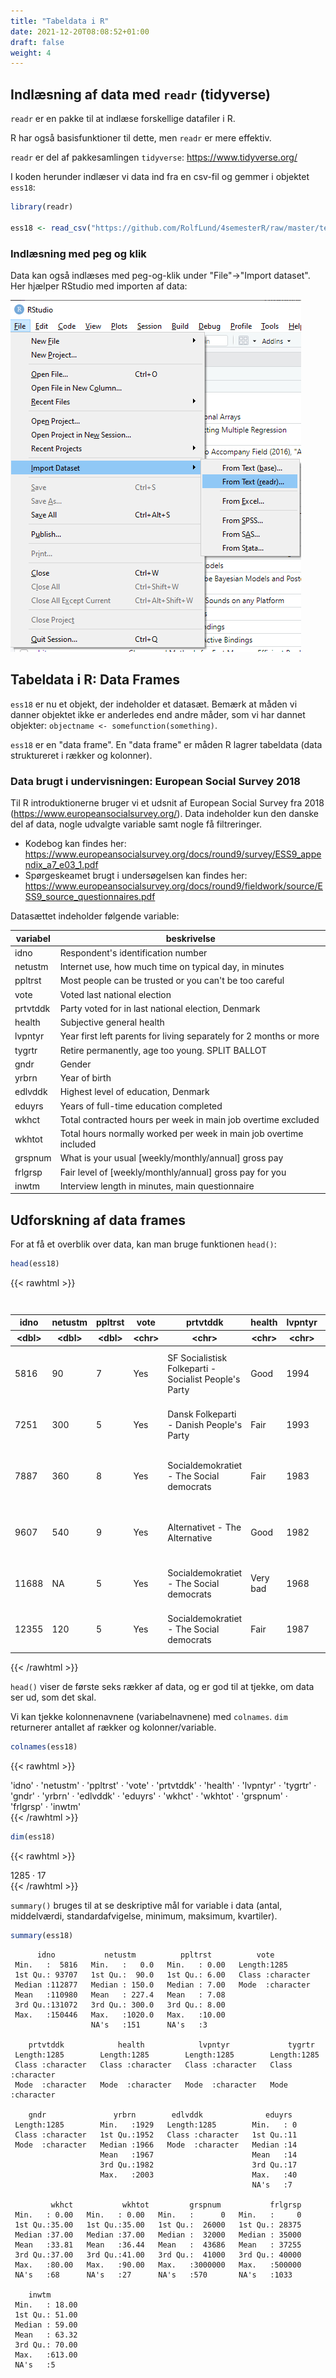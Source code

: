```yaml
---
title: "Tabeldata i R"
date: 2021-12-20T08:08:52+01:00
draft: false
weight: 4
---
```


## Indlæsning af data med `readr` (tidyverse)

`readr` er en pakke til at indlæse forskellige datafiler i R.

R har også basisfunktioner til dette, men `readr` er mere effektiv.

`readr` er del af pakkesamlingen `tidyverse`: https://www.tidyverse.org/

I koden herunder indlæser vi data ind fra en csv-fil og gemmer i objektet `ess18`:


```R
library(readr)

ess18 <- read_csv("https://github.com/RolfLund/4semesterR/raw/master/teaching-materials/r-intro/datasets/ESS2018DK_subset.csv")
```



### Indlæsning med peg og klik

Data kan også indlæses med peg-og-klik under "File"->"Import dataset". Her hjælper RStudio med importen af data:

![impdat](/impdat.png)



## Tabeldata i R: Data Frames

`ess18` er nu et objekt, der indeholder et datasæt. Bemærk at måden vi danner objektet ikke er anderledes end andre måder, som vi har dannet objekter: `objectname <- somefunction(something)`.

`ess18` er en "data frame". En "data frame" er måden R lagrer tabeldata (data struktureret i rækker og kolonner).

### Data brugt i undervisningen: European Social Survey 2018

Til R introduktionerne bruger vi et udsnit af European Social Survey fra 2018 (https://www.europeansocialsurvey.org/). Data indeholder kun den danske del af data, nogle udvalgte variable samt nogle få filtreringer.

- Kodebog kan findes her: https://www.europeansocialsurvey.org/docs/round9/survey/ESS9_appendix_a7_e03_1.pdf
- Spørgeskeamet brugt i undersøgelsen kan findes her: https://www.europeansocialsurvey.org/docs/round9/fieldwork/source/ESS9_source_questionnaires.pdf

Datasættet indeholder følgende variable:

| variabel | beskrivelse                                                  |
| -------- | ------------------------------------------------------------ |
| idno     | Respondent's identification number                           |
| netustm  | Internet use, how much time on typical day, in minutes       |
| ppltrst  | Most people can be trusted or you can't be too careful       |
| vote     | Voted last national election                                 |
| prtvtddk | Party voted for in last national election, Denmark           |
| health   | Subjective general health                                    |
| lvpntyr  | Year first left parents for living separately for 2 months or more |
| tygrtr   | Retire permanently, age too young. SPLIT BALLOT              |
| gndr     | Gender                                                       |
| yrbrn    | Year of birth                                                |
| edlvddk  | Highest level of education, Denmark                          |
| eduyrs   | Years of full-time education completed                       |
| wkhct    | Total contracted hours per week in main job overtime excluded |
| wkhtot   | Total hours normally worked per week in main job overtime included |
| grspnum  | What is your usual [weekly/monthly/annual] gross pay         |
| frlgrsp  | Fair level of [weekly/monthly/annual] gross pay for you      |
| inwtm    | Interview length in minutes, main questionnaire              |


## Udforskning af data frames
For at få et overblik over data, kan man bruge funktionen `head()`:


```R
head(ess18)
```

{{< rawhtml >}}
<table class="dataframe">
<caption>A tibble: 6 × 17</caption>
<thead>
	<tr><th scope=col>idno</th><th scope=col>netustm</th><th scope=col>ppltrst</th><th scope=col>vote</th><th scope=col>prtvtddk</th><th scope=col>health</th><th scope=col>lvpntyr</th><th scope=col>tygrtr</th><th scope=col>gndr</th><th scope=col>yrbrn</th><th scope=col>edlvddk</th><th scope=col>eduyrs</th><th scope=col>wkhct</th><th scope=col>wkhtot</th><th scope=col>grspnum</th><th scope=col>frlgrsp</th><th scope=col>inwtm</th></tr>
	<tr><th scope=col>&lt;dbl&gt;</th><th scope=col>&lt;dbl&gt;</th><th scope=col>&lt;dbl&gt;</th><th scope=col>&lt;chr&gt;</th><th scope=col>&lt;chr&gt;</th><th scope=col>&lt;chr&gt;</th><th scope=col>&lt;chr&gt;</th><th scope=col>&lt;chr&gt;</th><th scope=col>&lt;chr&gt;</th><th scope=col>&lt;dbl&gt;</th><th scope=col>&lt;chr&gt;</th><th scope=col>&lt;dbl&gt;</th><th scope=col>&lt;dbl&gt;</th><th scope=col>&lt;dbl&gt;</th><th scope=col>&lt;dbl&gt;</th><th scope=col>&lt;dbl&gt;</th><th scope=col>&lt;dbl&gt;</th></tr>
</thead>
<tbody>
	<tr><td> 5816</td><td> 90</td><td>7</td><td>Yes</td><td>SF Socialistisk Folkeparti - Socialist People's Party</td><td>Good    </td><td>1994</td><td>60</td><td>Male  </td><td>1974</td><td>Mellemlang videregående uddannelse af 3-4 års varighed. Professionsbachelorer,</td><td>35</td><td>37</td><td>37</td><td>37000</td><td>35000</td><td>61</td></tr>
	<tr><td> 7251</td><td>300</td><td>5</td><td>Yes</td><td>Dansk Folkeparti - Danish People's Party             </td><td>Fair    </td><td>1993</td><td>40</td><td>Female</td><td>1975</td><td>Faglig uddannelse (håndværk, handel, landbrug mv.), F.eks. Faglærte, Social-  </td><td>13</td><td>32</td><td>34</td><td>22000</td><td>30000</td><td>68</td></tr>
	<tr><td> 7887</td><td>360</td><td>8</td><td>Yes</td><td>Socialdemokratiet - The Social democrats             </td><td>Fair    </td><td>1983</td><td>55</td><td>Male  </td><td>1958</td><td>Lang videregående uddannelse. Kandidatuddannelser af 5.-6. års varighed, F.eks</td><td>25</td><td>39</td><td>39</td><td>36000</td><td>42000</td><td>89</td></tr>
	<tr><td> 9607</td><td>540</td><td>9</td><td>Yes</td><td>Alternativet - The Alternative                       </td><td>Good    </td><td>1982</td><td>64</td><td>Female</td><td>1964</td><td>Mellemlang videregående uddannelse af 3-4 års varighed. Professionsbachelorer,</td><td>13</td><td>32</td><td>34</td><td>32000</td><td>   NA</td><td>50</td></tr>
	<tr><td>11688</td><td> NA</td><td>5</td><td>Yes</td><td>Socialdemokratiet - The Social democrats             </td><td>Very bad</td><td>1968</td><td>50</td><td>Female</td><td>1952</td><td>Faglig uddannelse (håndværk, handel, landbrug mv.), F.eks. Faglærte, Social-  </td><td> 2</td><td>37</td><td>37</td><td>   NA</td><td>   NA</td><td>77</td></tr>
	<tr><td>12355</td><td>120</td><td>5</td><td>Yes</td><td>Socialdemokratiet - The Social democrats             </td><td>Fair    </td><td>1987</td><td>60</td><td>Male  </td><td>1963</td><td>Faglig uddannelse (håndværk, handel, landbrug mv.), F.eks. Faglærte, Social-  </td><td>14</td><td>38</td><td>37</td><td>36000</td><td>38000</td><td>48</td></tr>
</tbody>
</table>
{{< /rawhtml >}}


`head()` viser de første seks rækker af data, og er god til at tjekke, om data ser ud, som det skal.

Vi kan tjekke kolonnenavnene (variabelnavnene) med `colnames`. `dim` returnerer antallet af rækker og kolonner/variable.


```R
colnames(ess18)
```

{{< rawhtml >}}
<style>
.list-inline {list-style: none; margin:0; padding: 0}
.list-inline>li {display: inline-block}
.list-inline>li:not(:last-child)::after {content: "\00b7"; padding: 0 .5ex}
</style>
<ol class=list-inline><li>'idno'</li><li>'netustm'</li><li>'ppltrst'</li><li>'vote'</li><li>'prtvtddk'</li><li>'health'</li><li>'lvpntyr'</li><li>'tygrtr'</li><li>'gndr'</li><li>'yrbrn'</li><li>'edlvddk'</li><li>'eduyrs'</li><li>'wkhct'</li><li>'wkhtot'</li><li>'grspnum'</li><li>'frlgrsp'</li><li>'inwtm'</li></ol>
{{< /rawhtml >}}



```R
dim(ess18)
```

{{< rawhtml >}}
<style>
.list-inline {list-style: none; margin:0; padding: 0}
.list-inline>li {display: inline-block}
.list-inline>li:not(:last-child)::after {content: "\00b7"; padding: 0 .5ex}
</style>
<ol class=list-inline><li>1285</li><li>17</li></ol>
{{< /rawhtml >}}


`summary()` bruges til at se deskriptive mål for variable i data (antal, middelværdi, standardafvigelse, minimum, maksimum, kvartiler).


```R
summary(ess18)
```


          idno           netustm          ppltrst          vote          
     Min.   :  5816   Min.   :   0.0   Min.   : 0.00   Length:1285       
     1st Qu.: 93707   1st Qu.:  90.0   1st Qu.: 6.00   Class :character  
     Median :112877   Median : 150.0   Median : 7.00   Mode  :character  
     Mean   :110980   Mean   : 227.4   Mean   : 7.08                     
     3rd Qu.:131072   3rd Qu.: 300.0   3rd Qu.: 8.00                     
     Max.   :150446   Max.   :1020.0   Max.   :10.00                     
                      NA's   :151      NA's   :3                         
     
     	prtvtddk            health            lvpntyr             tygrtr         
     Length:1285        Length:1285        Length:1285        Length:1285       
     Class :character   Class :character   Class :character   Class :character  
     Mode  :character   Mode  :character   Mode  :character   Mode  :character  
     
     	gndr               yrbrn        edlvddk              eduyrs  
     Length:1285        Min.   :1929   Length:1285        Min.   : 0  
     Class :character   1st Qu.:1952   Class :character   1st Qu.:11  
     Mode  :character   Median :1966   Mode  :character   Median :14  
    					Mean   :1967                      Mean   :14  
     					3rd Qu.:1982                      3rd Qu.:17  
     					Max.   :2003                      Max.   :40  
                                                          NA's   :7   
    
             wkhct           wkhtot         grspnum           frlgrsp      
     Min.   : 0.00   Min.   : 0.00   Min.   :      0   Min.   :     0  
     1st Qu.:35.00   1st Qu.:35.00   1st Qu.:  26000   1st Qu.: 28375  
     Median :37.00   Median :37.00   Median :  32000   Median : 35000  
     Mean   :33.81   Mean   :36.44   Mean   :  43686   Mean   : 37255  
     3rd Qu.:37.00   3rd Qu.:41.00   3rd Qu.:  41000   3rd Qu.: 40000  
     Max.   :80.00   Max.   :90.00   Max.   :3000000   Max.   :500000  
     NA's   :68      NA's   :27      NA's   :570       NA's   :1033    
    
    	inwtm       
     Min.   : 18.00  
     1st Qu.: 51.00  
     Median : 59.00  
     Mean   : 63.32  
     3rd Qu.: 70.00  
     Max.   :613.00  
     NA's   :5       

​    
